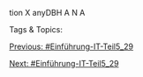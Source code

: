tion X
anyDBH
A
N
A

   Tags & Topics:
   

[Previous: #Einführung-IT-Teil5_29](Einführung-IT-Teil5_29.md)

[Next: #Einführung-IT-Teil5_29](Einführung-IT-Teil5_29.md)